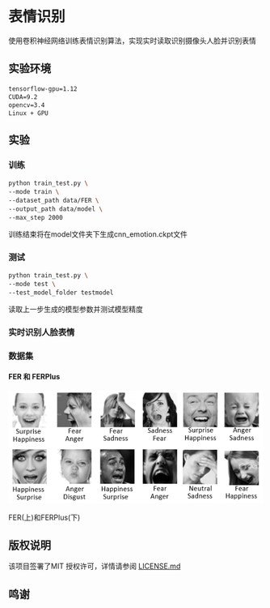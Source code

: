 # 表情识别

使用卷积神经网络训练表情识别算法，实现实时读取识别摄像头人脸并识别表情

## 实验环境

```
tensorflow-gpu=1.12
CUDA=9.2
opencv=3.4
Linux + GPU
```

## 实验

### 训练

```bash
python train_test.py \
--mode train \
--dataset_path data/FER \
--output_path data/model \
--max_step 2000
```
训练结束将在model文件夹下生成cnn_emotion.ckpt文件

### 测试

```bash
python train_test.py \
--mode test \
--test_model_folder testmodel
```
读取上一步生成的模型参数并测试模型精度

### 实时识别人脸表情

### 数据集

#### FER 和 FERPlus

![FERvsFER+](https://github.com/wangz49777/Emotion_recognition/blob/branch1/src/FER%2BvsFER.png)

FER(上)和FERPlus(下)

## 版权说明

该项目签署了MIT 授权许可，详情请参阅 [LICENSE.md](LICENSE.md)

## 鸣谢

